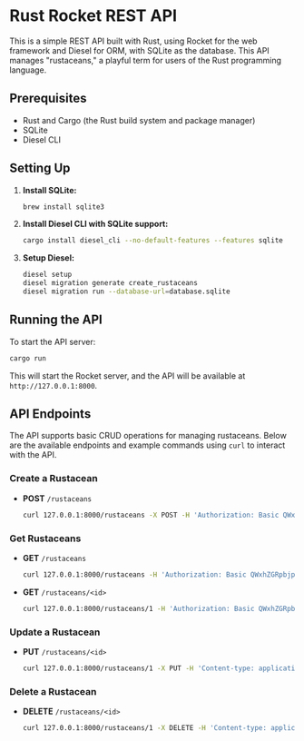 # Rust Rocket REST API

This is a simple REST API built with Rust, using Rocket for the web framework and Diesel for ORM, with SQLite as the database. This API manages "rustaceans," a playful term for users of the Rust programming language.

## Prerequisites

- Rust and Cargo (the Rust build system and package manager)
- SQLite
- Diesel CLI


## Setting Up

1. **Install SQLite:**
   ```bash
   brew install sqlite3
   ```

2. **Install Diesel CLI with SQLite support:**
   ```bash
   cargo install diesel_cli --no-default-features --features sqlite
   ```

3. **Setup Diesel:**
   ```bash
   diesel setup
   diesel migration generate create_rustaceans
   diesel migration run --database-url=database.sqlite
   ```

## Running the API

To start the API server:

```bash
cargo run
```

This will start the Rocket server, and the API will be available at `http://127.0.0.1:8000`.

## API Endpoints

The API supports basic CRUD operations for managing rustaceans. Below are the available endpoints and example commands using `curl` to interact with the API.

### Create a Rustacean

- **POST** `/rustaceans`
  ```bash
  curl 127.0.0.1:8000/rustaceans -X POST -H 'Authorization: Basic QWxhZGRpbjpvcGVuIHNlc2FtZQ==' -d '{"name": "Foo2", "email": "foo2@bar.com"}' -H 'Content-type: application/json'
  ```

### Get Rustaceans

- **GET** `/rustaceans`
  ```bash
  curl 127.0.0.1:8000/rustaceans -H 'Authorization: Basic QWxhZGRpbjpvcGVuIHNlc2FtZQ=='
  ```
- **GET** `/rustaceans/<id>`
  ```bash
  curl 127.0.0.1:8000/rustaceans/1 -H 'Authorization: Basic QWxhZGRpbjpvcGVuIHNlc2FtZQ=='
  ```

### Update a Rustacean

- **PUT** `/rustaceans/<id>`
  ```bash
  curl 127.0.0.1:8000/rustaceans/1 -X PUT -H 'Content-type: application/json' -H 'Authorization: Basic QWxhZGRpbjpvcGVuIHNlc2FtZQ==' -d '{"name": "Booz", "email": "fooz@bar.com"}'
  ```

### Delete a Rustacean

- **DELETE** `/rustaceans/<id>`
  ```bash
  curl 127.0.0.1:8000/rustaceans/1 -X DELETE -H 'Content-type: application/json' -H 'Authorization: Basic QWxhZGRpbjpvcGVuIHNlc2FtZQ=='
  ```
